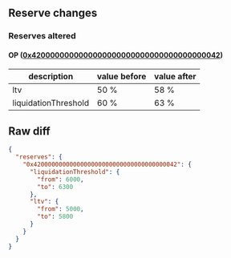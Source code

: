 ## Reserve changes

### Reserves altered

#### OP ([0x4200000000000000000000000000000000000042](https://optimistic.etherscan.io/address/0x4200000000000000000000000000000000000042))

| description | value before | value after |
| --- | --- | --- |
| ltv | 50 % | 58 % |
| liquidationThreshold | 60 % | 63 % |


## Raw diff

```json
{
  "reserves": {
    "0x4200000000000000000000000000000000000042": {
      "liquidationThreshold": {
        "from": 6000,
        "to": 6300
      },
      "ltv": {
        "from": 5000,
        "to": 5800
      }
    }
  }
}
```